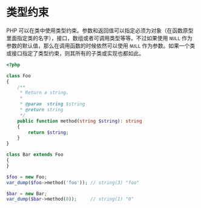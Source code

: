 # 类型约束

PHP 可以在类中使用类型约束。参数和返回值可以指定必须为对象（在函数原型里面指定类的名字），接口，数组或者可调用类型等等。不过如果使用 `NULL` 作为参数的默认值，那么在调用函数的时候依然可以使用 `NULL` 作为参数。如果一个类或接口指定了类型约束，则其所有的子类或实现也都如此。

```php
<?php

class Foo
{
    /**
     * Return a string.
     *
     * @param  string $string
     * @return string
     */
    public function method(string $string): string
    {
        return $string;
    }
}

class Bar extends Foo
{
}

$foo = new Foo;
var_dump($foo->method('foo')); // string(3) "foo"

$bar = new Bar;
var_dump($bar->method(0));     // string(1) "0"

```

